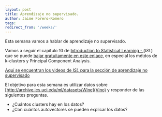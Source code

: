 ```yaml
---
layout: post
title: Aprendizaje no supervisado.
author: Jaime Forero-Romero
tags:
redirect_from: '/weeks/'
---
```


Esta semana vamos a hablar de aprendizaje no supervisado.

Vamos a seguir el capítulo 10 de [Introduction to Statistical
Learning - ](http://www-bcf.usc.edu/~gareth/ISL/getbook.html) (*ISL*) que se puede [bajar
gratuitamente en este enlace](http://www-bcf.usc.edu/~gareth/ISL/ISLR%20Fourth%20Printing.pdf), en especial los métdos de k-clusters y Principal Component Analysis.


[Aquí se encuentran los videos de *ISL* para la sección de aprendizaje no supervisado](https://www.youtube.com/watch?v=ipyxSYXgzjQ&list=PL5-da3qGB5IBC-MneTc9oBZz0C6kNJ-f2) 

El objetivo para esta semana es utilizar datos sobre [http://archive.ics.uci.edu/ml/datasets/Wine](Vino) y responder de las siguientes preguntas.

* ¿Cuántos clusters hay en los datos? 
* ¿Con cuántos autovectores se pueden explicar los datos?

